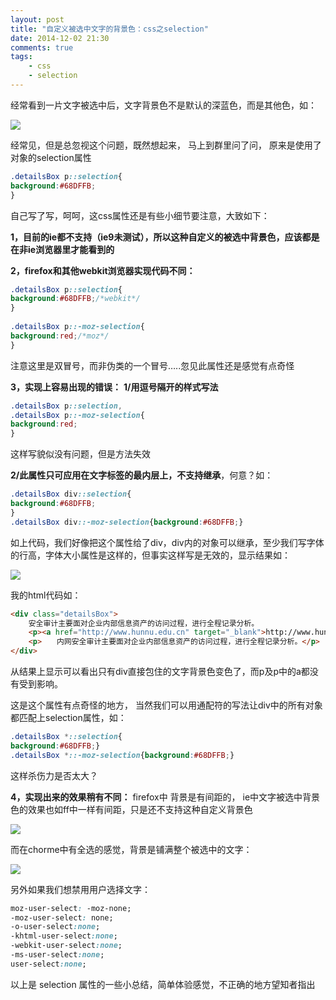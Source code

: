 ```yaml
---
layout: post
title: "自定义被选中文字的背景色：css之selection"
date: 2014-12-02 21:30
comments: true
tags:
	- css
	- selection
---
```




经常看到一片文字被选中后，文字背景色不是默认的深蓝色，而是其他色，如：

![](/images/selection-1.gif)

经常见，但是总忽视这个问题，既然想起来，
马上到群里问了问，
原来是使用了对象的selection属性

```css
.detailsBox p::selection{
background:#68DFFB; 
}
```

自己写了写，呵呵，这css属性还是有些小细节要注意，大致如下：

**1，目前的ie都不支持（ie9未测试），所以这种自定义的被选中背景色，应该都是在非ie浏览器里才能看到的**

**2，firefox和其他webkit浏览器实现代码不同：**

```css
.detailsBox p::selection{
background:#68DFFB;/*webkit*/
}
 
.detailsBox p::-moz-selection{
background:red;/*moz*/
}
```

注意这里是双冒号，而非伪类的一个冒号…..忽见此属性还是感觉有点奇怪

**3，实现上容易出现的错误：**
**1/用逗号隔开的样式写法**

```css
.detailsBox p::selection,
.detailsBox p::-moz-selection{
background:red; 
}
```

这样写貌似没有问题，但是方法失效

**2/此属性只可应用在文字标签的最内层上，不支持继承**，何意？如：

```css
.detailsBox div::selection{
background:#68DFFB;
}
.detailsBox div::-moz-selection{background:#68DFFB;}
```

如上代码，我们好像把这个属性给了div，div内的对象可以继承，至少我们写字体的行高，字体大小属性是这样的，但事实这样写是无效的，显示结果如：

![](/images/selection-2.gif)

我的html代码如：

```html
<div class="detailsBox">
    安全审计主要面对企业内部信息资产的访问过程，进行全程记录分析。
    <p><a href="http://www.hunnu.edu.cn" target="_blank">http://www.hunnu.edu.cn</a></p>
    <p>　　内网安全审计主要面对企业内部信息资产的访问过程，进行全程记录分析。</p>
</div>
```

从结果上显示可以看出只有div直接包住的文字背景色变色了，而p及p中的a都没有受到影响。

这是这个属性有点奇怪的地方，
当然我们可以用通配符的写法让div中的所有对象都匹配上selection属性，如：

```css
.detailsBox *::selection{
background:#68DFFB;}
.detailsBox *::-moz-selection{background:#68DFFB;}
```

这样杀伤力是否太大？

**4，实现出来的效果稍有不同：**
firefox中 背景是有间距的，
ie中文字被选中背景色的效果也如ff中一样有间距，只是还不支持这种自定义背景色

![](/images/selection-3.gif)

而在chorme中有全选的感觉，背景是铺满整个被选中的文字：

![](/images/selection-4.gif)

另外如果我们想禁用用户选择文字：

```css
moz-user-select: -moz-none;
-moz-user-select: none;
-o-user-select:none;
-khtml-user-select:none;
-webkit-user-select:none;
-ms-user-select:none;
user-select:none;
```

以上是 selection 属性的一些小总结，简单体验感觉，不正确的地方望知者指出